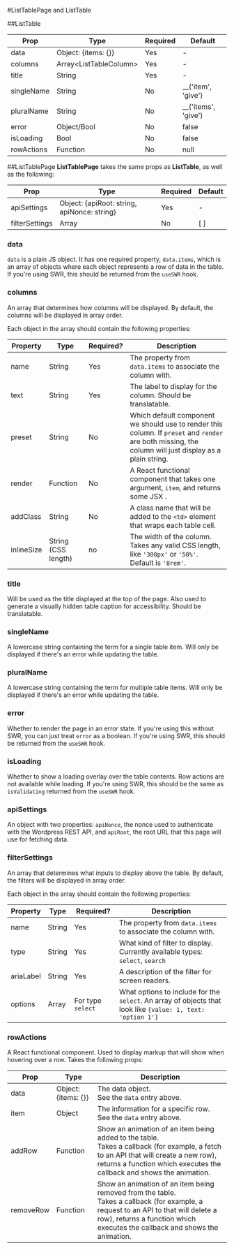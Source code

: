 #ListTablePage and ListTable

##ListTable

| Prop       | Type                     | Required | Default             |
|------------|--------------------------|----------|---------------------|
| data       | Object: {items: {}}      | Yes      | -                   |
| columns    | Array\<ListTableColumn\> | Yes      | -                   |
| title      | String                   | Yes      | -                   |
| singleName | String                   | No       | __('item', 'give')  |
| pluralName | String                   | No       | __('items', 'give') |
| error      | Object/Bool              | No       | false               |
| isLoading  | Bool                     | No       | false               |
| rowActions | Function                 | No | null |

##ListTablePage
**ListTablePage** takes the same props as **ListTable**, as well as the following:

| Prop           | Type                                        | Required | Default |
|----------------|---------------------------------------------|----------|---------|
| apiSettings    | Object: {apiRoot: string, apiNonce: string} | Yes      | -       |
| filterSettings | Array                                       | No       | [ ]     |


### data
`data` is a plain JS object. It has one required property,
`data.items`, which is an array of objects where each object represents
a row of data in the table. If you're using SWR, this
should be returned from the `useSWR` hook.

### columns
An array that determines how columns will be displayed. By default, the columns will be displayed in array order.


Each object in the array should contain the following properties:

| Property | Type | Required? | Description                                                                                                                                             |
| -------- | ---- |-----------|---------------------------------------------------------------------------------------------------------------------------------------------------------|
| name | String | Yes       | The property from `data.items` to associate the column with.                                                                                            |
| text | String | Yes       | The label to display for the column. Should be translatable.                                                                                            |
| preset | String | No | Which default component we should use to render this column. If `preset` and `render` are both missing, the column will just display as a plain string. |
| render | Function | No        | A React functional component that takes one argument, `item`, and returns some JSX .                                                                    |
| addClass | String | No | A class name that will be added to the `<td>` element that wraps each table cell.                                                                       |
| inlineSize | String (CSS length) | no | The width of the column. Takes any valid CSS length, like `'300px'` or `'50%'`. Default is `'8rem'`.                                                          |

### title
Will be used as the title displayed at the top of the page. Also used to generate a visually hidden table caption for accessibility. Should be translatable.

### singleName
A lowercase string containing the term for a single table item. Will only be displayed if there's an error while updating the table.

### pluralName
A lowercase string containing the term for multiple table items. Will only be displayed if there's an error while updating the table.

### error
Whether to render the page in an error state. If you're using this without SWR, you can just treat `error` as a boolean. If you're using SWR, this
should be returned from the `useSWR` hook.

### isLoading
Whether to show a loading overlay over the table contents. Row actions are not available while loading. If you're using SWR, this should be the same as `isValidating` returned from the `useSWR` hook.

### apiSettings
An object with two properties: `apiNonce`, the nonce used to authenticate with the Wordpress REST API, and `apiRoot`, the root URL that this page will use for fetching data.

### filterSettings
An array that determines what inputs to display above the table. By default, the filters will be displayed in array order.

Each object in the array should contain the following properties:

| Property | Type  | Required?         | Description                                                                                                 |
|----------|-------|-------------------|-------------------------------------------------------------------------------------------------------------|
| name     | String | Yes               | The property from `data.items` to associate the column with.                                                |
| type     | String | Yes               | What kind of filter to display.  <br/> Currently available types: `select`, `search`                        |
| ariaLabel | String | Yes | A description of the filter for screen readers.                                                             |
| options  | Array | For type `select` | What options to include for the `select`. An array of objects that look like `{value: 1, text: 'option 1'}` |


### rowActions
A React functional component. Used to display markup that will show when hovering over a row. Takes the following props:

| Prop      | Type                | Description                                                                                                                                                                                                              |
|-----------|---------------------|--------------------------------------------------------------------------------------------------------------------------------------------------------------------------------------------------------------------------|
| data      | Object: {items: {}} | The data object.  <br/> See the `data` entry above.                                                                                                                                                                      |
| item      | Object              | The information for a specific row.  <br/> See the `data` entry above.                                                                                                                                                   |
| addRow    | Function            | Show an animation of an item being added to the table.  <br/> Takes a callback (for example, a fetch to an API that will create a new row), returns a function which executes the callback and shows the animation.      |
| removeRow | Function            | Show an animation of an item being removed from the table.  <br/> Takes a callback (for example, a request to an API to that will delete a row), returns a function which executes the callback and shows the animation. |
